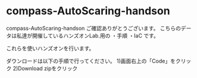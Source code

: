 # compass-AutoScaring-handson
compass-AutoScaring-handson
ご確認ありがとうございます。 こちらのデータは私達が開催しているハンズオンLab.用の
・手順
・IaC
です。

これらを使いハンズオンを行います。

ダウンロードは以下の手順で行ってください。
1)画面右上の「Code」をクリック
2)Download zipをクリック
